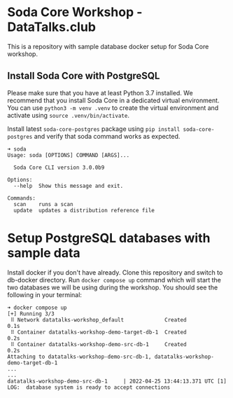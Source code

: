 # Soda Core Workshop - DataTalks.club

This is a repository with sample database docker setup for Soda Core workshop.

## Install Soda Core with PostgreSQL

Please make sure that you have at least Python 3.7 installed. We recommend that
you install Soda Core in a dedicated virtual environment. You can use `python3
-m venv .venv` to create the virtual environment and activate using `source
.venv/bin/activate`.

Install latest `soda-core-postgres` package using `pip install
soda-core-postgres` and verify that soda command works as expected.

```
➜ soda
Usage: soda [OPTIONS] COMMAND [ARGS]...

  Soda Core CLI version 3.0.0b9

Options:
  --help  Show this message and exit.

Commands:
  scan    runs a scan
  update  updates a distribution reference file
```

# Setup PostgreSQL databases with sample data

Install docker if you don't have already. Clone this repository and switch to
db-docker directory. Run `docker compose up` command which will start the two
databases we will be using during the workshop. You should see the following in
your terminal:

```
➜ docker compose up
[+] Running 3/3
 ⠿ Network datatalks-workshop_default             Created                                                                               0.1s
 ⠿ Container datatalks-workshop-demo-target-db-1  Created                                                                               0.2s
 ⠿ Container datatalks-workshop-demo-src-db-1     Created                                                                               0.2s
Attaching to datatalks-workshop-demo-src-db-1, datatalks-workshop-demo-target-db-1
...
...
datatalks-workshop-demo-src-db-1     | 2022-04-25 13:44:13.371 UTC [1] LOG:  database system is ready to accept connections

```
